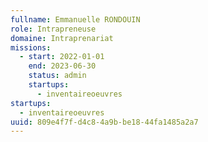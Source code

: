 ```yaml
---
fullname: Emmanuelle RONDOUIN
role: Intrapreneuse
domaine: Intraprenariat
missions:
  - start: 2022-01-01
    end: 2023-06-30
    status: admin
    startups:
      - inventaireoeuvres
startups:
  - inventaireoeuvres
uuid: 809e4f7f-d4c8-4a9b-be18-44fa1485a2a7
---
```

